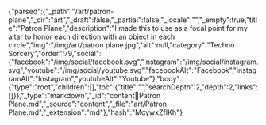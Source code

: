 {"parsed":{"_path":"/art/patron-plane","_dir":"art","_draft":false,"_partial":false,"_locale":"","_empty":true,"title":"Patron Plane","description":"I made this to use as a focal point for my altar to honor each direction with an object in each circle","img":"/img/art/patron plane.jpg","alt":null,"category":"Techno Sorcery","order":79,"social":{"facebook":"/img/social/facebook.svg","instagram":"/img/social/instagram.svg","youtube":"/img/social/youtube.svg","facebookAlt":"Facebook","instagramAlt":"Instagram","youtubeAlt":"Youtube"},"body":{"type":"root","children":[],"toc":{"title":"","searchDepth":2,"depth":2,"links":[]}},"_type":"markdown","_id":"content:art:Patron Plane.md","_source":"content","_file":"art/Patron Plane.md","_extension":"md"},"hash":"MoywxZfIKh"}